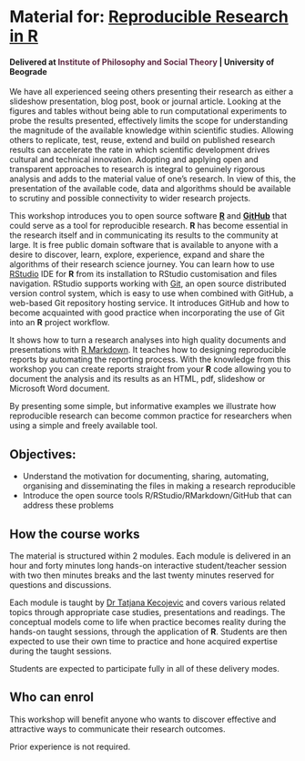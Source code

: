 # Material for: [Reproducible Research in R](https://reproducibleresearchinr.netlify.com/)

#### Delivered at <span style="color:#5E2A43">**Institute of Philosophy and Social Theory**</span> | **University of Beograde**


We have all experienced seeing others presenting their research as either a slideshow presentation, blog post, book or journal article. Looking at the figures and tables without being able to run computational experiments to probe the results presented, effectively limits the scope for understanding the magnitude of the available knowledge within scientific studies. Allowing others to replicate, test, reuse, extend and build on published research results can accelerate the rate in which scientific development drives cultural and technical innovation.  Adopting and applying open and transparent approaches to research is integral to genuinely rigorous analysis and adds to the material value of one’s research. In view of this, the presentation of the available code, data and algorithms should be available to scrutiny and possible connectivity to wider research projects.

This workshop introduces you to open source software  [**R**](https://www.r-project.org) and [**GitHub**](https://github.com) that could serve as a tool for reproducible research. **R** has become essential in the research itself and in communicating its results to the community at large. It is free public domain software that is available to anyone with a desire to discover, learn, explore, experience, expand and share the algorithms of their research science journey. You can learn how to use [RStudio](https://rstudio.com) IDE for **R** from its installation to RStudio customisation and files navigation. RStudio supports working with [Git](https://git-scm.com), an open source distributed version control system, which is easy to use when combined with GitHub, a web-based Git repository hosting service. It introduces GitHub and how to become acquainted with good practice when incorporating the use of Git into an **R** project workflow. 

It shows how to turn a research analyses into high quality documents and presentations with [R Markdown](https://rmarkdown.rstudio.com). It teaches how to designing reproducible reports by automating the reporting process. With the knowledge from this workshop you can create reports straight from your **R** code allowing you to document the analysis and its results as an HTML, pdf, slideshow or Microsoft Word document.

By presenting some simple, but informative examples we illustrate how reproducible research can become common practice for researchers when using a simple and freely available tool.

## Objectives:

-	Understand the motivation for documenting, sharing, automating, organising and disseminating the files in making a research reproducible
-	Introduce the open source tools R/RStudio/RMarkdown/GitHub that can address these problems

## How the course works

The material is structured within 2 modules. Each module is delivered in an hour and forty minutes long hands-on interactive student/teacher session with two then minutes breaks and the last twenty minutes reserved for questions and discussions.

Each module is taught by [Dr Tatjana Kecojevic](tanjakec.github.io) and covers various related topics through appropriate case studies, presentations and readings. The conceptual models come to life when practice becomes reality during the hands-on taught sessions, through the application of **R**. Students are then expected to use their own time to practice and hone acquired expertise during the taught sessions.

Students are expected to participate fully in all of these delivery modes.

## Who can enrol

This workshop will benefit anyone who wants to discover effective and attractive ways to communicate their research outcomes.

Prior experience is not required.

